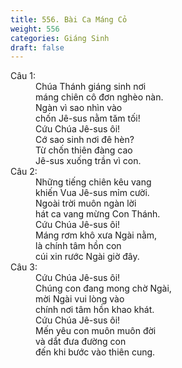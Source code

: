 ```yaml
---
title: 556. Bài Ca Máng Cỏ
weight: 556
categories: Giáng Sinh
draft: false
---
```

<dl><dt>Câu 1:</dt><dd data-verse="1"> Chúa Thánh giáng sinh nơi <br/>máng chiên cô đơn nghèo nàn. <br/>Ngàn vì sao nhìn vào <br/>chốn Jê-sus nằm tăm tối! <br/>Cứu Chúa Jê-sus ôi! <br/>Cớ sao sinh nơi đê hèn? <br/>Từ chốn thiên đàng cao <br/>Jê-sus xuống trần vì con. </dd><dt>Câu 2:</dt><dd data-verse="2">Những tiếng chiên kêu vang <br/>khiến Vua Jê-sus mỉm cười. <br/>Ngoài trời muôn ngàn lời <br/>hát ca vang mừng Con Thánh. <br/>Cứu Chúa Jê-sus ôi! <br/>Máng rơm khô xưa Ngài nằm, <br/>là chính tâm hồn con <br/>cúi xin rước Ngài giờ đây. </dd><dt>Câu 3:</dt><dd data-verse="3">Cứu Chúa Jê-sus ôi! <br/>Chúng con đang mong chờ Ngài, <br/>mời Ngài vui lòng vào <br/>chính nơi tâm hồn khao khát. <br/>Cứu Chúa Jê-sus ôi! <br/>Mến yêu con muôn muôn đời <br/>và dắt đưa đường con <br/>đến khi bước vào thiên cung. </dd></dl>